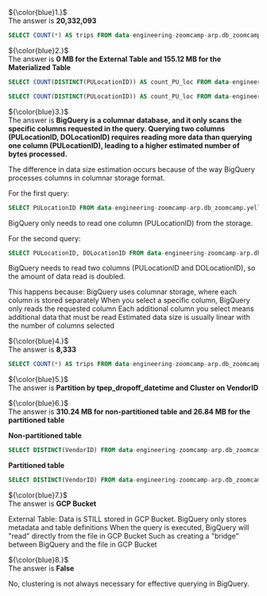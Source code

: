 ${\color{blue}1.}$<br>
The answer is **20,332,093**

``` sql
SELECT COUNT(*) AS trips FROM data-engineering-zoomcamp-arp.db_zoomcamp.external_yellow_tripdata;
```

${\color{blue}2.}$<br>
The answer is **0 MB for the External Table and 155.12 MB for the Materialized Table**

``` sql
SELECT COUNT(DISTINCT(PULocationID)) AS count_PU_loc FROM data-engineering-zoomcamp-arp.db_zoomcamp.yellow_tripdata;
```
``` sql
SELECT COUNT(DISTINCT(PULocationID)) AS count_PU_loc FROM data-engineering-zoomcamp-arp.db_zoomcamp.external_yellow_tripdata;
```

${\color{blue}3.}$<br>
The answer is **BigQuery is a columnar database, and it only scans the specific columns requested in the query. Querying two columns (PULocationID, DOLocationID) requires reading more data than querying one column (PULocationID), leading to a higher estimated number of bytes processed.**

The difference in data size estimation occurs because of the way BigQuery processes columns in columnar storage format.

For the first query:
``` sql
SELECT PULocationID FROM data-engineering-zoomcamp-arp.db_zoomcamp.yellow_tripdata;
```
BigQuery only needs to read one column (PULocationID) from the storage.

For the second query:
``` sql
SELECT PULocationID, DOLocationID FROM data-engineering-zoomcamp-arp.db_zoomcamp.yellow_tripdata;
```
BigQuery needs to read two columns (PULocationID and DOLocationID), so the amount of data read is doubled.

This happens because: BigQuery uses columnar storage, where each column is stored separately When you select a specific column, BigQuery only reads the requested column Each additional column you select means additional data that must be read Estimated data size is usually linear with the number of columns selected

${\color{blue}4.}$<br>
The answer is **8,333**

``` sql
SELECT COUNT(*) AS trips FROM data-engineering-zoomcamp-arp.db_zoomcamp.yellow_tripdata WHERE fare_amount = 0;
```

${\color{blue}5.}$<br>
The answer is **Partition by tpep_dropoff_datetime and Cluster on VendorID**

${\color{blue}6.}$<br>
The answer is **310.24 MB for non-partitioned table and 26.84 MB for the partitioned table**

**Non-partitioned table**
``` sql
SELECT DISTINCT(VendorID) FROM data-engineering-zoomcamp-arp.db_zoomcamp.yellow_tripdata WHERE tpep_dropoff_datetime BETWEEN "2024-03-01" AND "2024-03-15";
```

**Partitioned table**
``` sql
SELECT DISTINCT(VendorID) FROM data-engineering-zoomcamp-arp.db_zoomcamp.yellow_tripdata_partitioned_clustered WHERE tpep_dropoff_datetime BETWEEN "2024-03-01" AND "2024-03-15";
```

${\color{blue}7.}$<br>
The answer is **GCP Bucket**

External Table: Data is STILL stored in GCP Bucket. BigQuery only stores metadata and table definitions When the query is executed, BigQuery will "read" directly from the file in GCP Bucket Such as creating a "bridge" between BigQuery and the file in GCP Bucket

${\color{blue}8.}$<br>
The answer is **False**

No, clustering is not always necessary for effective querying in BigQuery.


